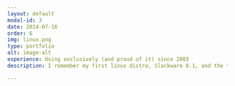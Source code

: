 ```yaml
---
layout: default
modal-id: 3
date: 2014-07-16
order: 6
img: linux.png
type: portfolio
alt: image-alt
experience: Using exclusively (and proud of it) since 2003
description: I remember my first linux distro, Slackware 8.1, and the trouble it was to put the PCMCIA WIFI card working. Since then I've been using Linux exclusively as my operating system.

---
```

